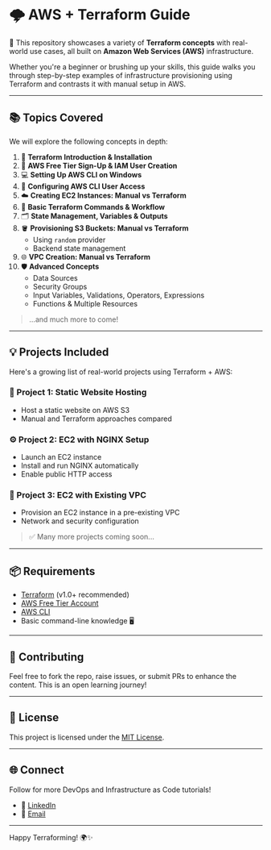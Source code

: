 # 🌩️ AWS + Terraform Guide

🚀 This repository showcases a variety of **Terraform concepts** with real-world use cases, all built on **Amazon Web Services (AWS)** infrastructure.

Whether you're a beginner or brushing up your skills, this guide walks you through step-by-step examples of infrastructure provisioning using Terraform and contrasts it with manual setup in AWS.

---

## 📚 Topics Covered

We will explore the following concepts in depth:

1. 🌱 **Terraform Introduction & Installation**
2. 🔐 **AWS Free Tier Sign-Up & IAM User Creation**
3. 💻 **Setting Up AWS CLI on Windows**
4. 🔧 **Configuring AWS CLI User Access**
5. ☁️ **Creating EC2 Instances: Manual vs Terraform**
6. 🧰 **Basic Terraform Commands & Workflow**
7. 🗂️ **State Management, Variables & Outputs**
8. 🪣 **Provisioning S3 Buckets: Manual vs Terraform**
   - Using `random` provider
   - Backend state management
9. 🌐 **VPC Creation: Manual vs Terraform**
10. 🛡️ **Advanced Concepts**
    - Data Sources
    - Security Groups
    - Input Variables, Validations, Operators, Expressions
    - Functions & Multiple Resources

> ...and much more to come!

---

## 💡 Projects Included

Here's a growing list of real-world projects using Terraform + AWS:

### 📁 Project 1: Static Website Hosting
- Host a static website on AWS S3
- Manual and Terraform approaches compared

### ⚙️ Project 2: EC2 with NGINX Setup
- Launch an EC2 instance
- Install and run NGINX automatically
- Enable public HTTP access

### 🧱 Project 3: EC2 with Existing VPC
- Provision an EC2 instance in a pre-existing VPC
- Network and security configuration

> ✅ Many more projects coming soon...

---

## 📦 Requirements

- [Terraform](https://medium.com/@manishavisvkrama12345/how-to-set-up-terraform-on-windows-step-by-step-guide-dbf47603db8c) (v1.0+ recommended)
- [AWS Free Tier Account](https://aws.amazon.com/free/)
- [AWS CLI](https://docs.aws.amazon.com/cli/)
- Basic command-line knowledge 🖥️


---

## 🤝 Contributing

Feel free to fork the repo, raise issues, or submit PRs to enhance the content. This is an open learning journey!

---

## 📜 License

This project is licensed under the [MIT License](LICENSE).

---

## 🌐 Connect

Follow for more DevOps and Infrastructure as Code tutorials!

- 💼 [LinkedIn](https://www.linkedin.com)
- 📧 [Email](mailto:Manishavisvkrama12345@gmail.com)

---

Happy Terraforming! 🌍✨
